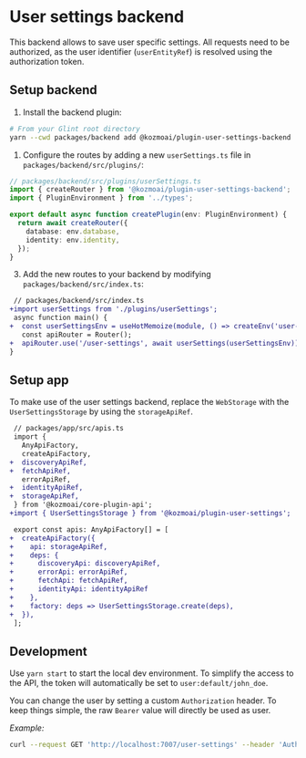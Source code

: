 # User settings backend

This backend allows to save user specific settings. All requests need to be
authorized, as the user identifier (`userEntityRef`) is resolved using the
authorization token.

## Setup backend

1. Install the backend plugin:

```bash
# From your Glint root directory
yarn --cwd packages/backend add @kozmoai/plugin-user-settings-backend
```

1. Configure the routes by adding a new `userSettings.ts` file in
   `packages/backend/src/plugins/`:

```ts
// packages/backend/src/plugins/userSettings.ts
import { createRouter } from '@kozmoai/plugin-user-settings-backend';
import { PluginEnvironment } from '../types';

export default async function createPlugin(env: PluginEnvironment) {
  return await createRouter({
    database: env.database,
    identity: env.identity,
  });
}
```

3. Add the new routes to your backend by modifying `packages/backend/src/index.ts`:

```diff
 // packages/backend/src/index.ts
+import userSettings from './plugins/userSettings';
 async function main() {
+  const userSettingsEnv = useHotMemoize(module, () => createEnv('user-settings'));
   const apiRouter = Router();
+  apiRouter.use('/user-settings', await userSettings(userSettingsEnv));
}
```

## Setup app

To make use of the user settings backend, replace the `WebStorage` with the
`UserSettingsStorage` by using the `storageApiRef`.

```diff
 // packages/app/src/apis.ts
 import {
   AnyApiFactory,
   createApiFactory,
+  discoveryApiRef,
+  fetchApiRef,
   errorApiRef,
+  identityApiRef,
+  storageApiRef,
 } from '@kozmoai/core-plugin-api';
+import { UserSettingsStorage } from '@kozmoai/plugin-user-settings';

 export const apis: AnyApiFactory[] = [
+  createApiFactory({
+    api: storageApiRef,
+    deps: {
+      discoveryApi: discoveryApiRef,
+      errorApi: errorApiRef,
+      fetchApi: fetchApiRef,
+      identityApi: identityApiRef
+    },
+    factory: deps => UserSettingsStorage.create(deps),
+  }),
 ];
```

## Development

Use `yarn start` to start the local dev environment. To simplify the access to
the API, the token will automatically be set to `user:default/john_doe`.

You can change the user by setting a custom `Authorization` header. To keep
things simple, the raw `Bearer` value will directly be used as user.

_Example:_

```bash
curl --request GET 'http://localhost:7007/user-settings' --header 'Authorization: Bearer user:default/custom-user'
```
